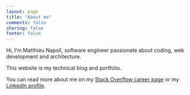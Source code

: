 ```yaml
---
layout: page
title: "About me"
comments: false
sharing: false
footer: false
---
```


Hi, I’m Matthieu Napoli, software engineer passionate about coding, web development and architecture.

This website is my technical blog and portfolio.

You can read more about me on my [Stack Overflow career page](http://careers.stackoverflow.com/matthieunapoli) or my [LinkedIn profile](http://www.linkedin.com/in/matthieunapoli/en).
